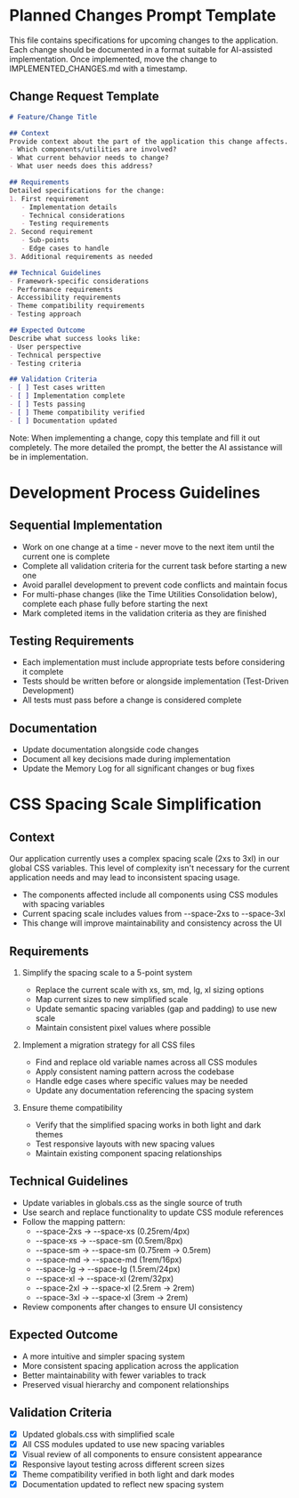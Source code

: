 # Planned Changes Prompt Template
This file contains specifications for upcoming changes to the application. Each change should be documented in a format suitable for AI-assisted implementation. Once implemented, move the change to IMPLEMENTED_CHANGES.md with a timestamp.

## Change Request Template
```markdown
# Feature/Change Title

## Context
Provide context about the part of the application this change affects.
- Which components/utilities are involved?
- What current behavior needs to change?
- What user needs does this address?

## Requirements
Detailed specifications for the change:
1. First requirement
   - Implementation details
   - Technical considerations
   - Testing requirements
2. Second requirement
   - Sub-points
   - Edge cases to handle
3. Additional requirements as needed

## Technical Guidelines
- Framework-specific considerations
- Performance requirements
- Accessibility requirements
- Theme compatibility requirements
- Testing approach

## Expected Outcome
Describe what success looks like:
- User perspective
- Technical perspective
- Testing criteria

## Validation Criteria
- [ ] Test cases written
- [ ] Implementation complete
- [ ] Tests passing
- [ ] Theme compatibility verified
- [ ] Documentation updated
```

Note: When implementing a change, copy this template and fill it out completely. The more detailed the prompt, the better the AI assistance will be in implementation.

# Development Process Guidelines

## Sequential Implementation
- Work on one change at a time - never move to the next item until the current one is complete
- Complete all validation criteria for the current task before starting a new one
- Avoid parallel development to prevent code conflicts and maintain focus
- For multi-phase changes (like the Time Utilities Consolidation below), complete each phase fully before starting the next
- Mark completed items in the validation criteria as they are finished

## Testing Requirements
- Each implementation must include appropriate tests before considering it complete
- Tests should be written before or alongside implementation (Test-Driven Development)
- All tests must pass before a change is considered complete

## Documentation
- Update documentation alongside code changes
- Document all key decisions made during implementation
- Update the Memory Log for all significant changes or bug fixes

# CSS Spacing Scale Simplification

## Context
Our application currently uses a complex spacing scale (2xs to 3xl) in our global CSS variables. This level of complexity isn't necessary for the current application needs and may lead to inconsistent spacing usage.

- The components affected include all components using CSS modules with spacing variables
- Current spacing scale includes values from --space-2xs to --space-3xl
- This change will improve maintainability and consistency across the UI

## Requirements
1. Simplify the spacing scale to a 5-point system
   - Replace the current scale with xs, sm, md, lg, xl sizing options
   - Map current sizes to new simplified scale
   - Update semantic spacing variables (gap and padding) to use new scale
   - Maintain consistent pixel values where possible

2. Implement a migration strategy for all CSS files
   - Find and replace old variable names across all CSS modules
   - Apply consistent naming pattern across the codebase
   - Handle edge cases where specific values may be needed
   - Update any documentation referencing the spacing system

3. Ensure theme compatibility
   - Verify that the simplified spacing works in both light and dark themes
   - Test responsive layouts with new spacing values
   - Maintain existing component spacing relationships

## Technical Guidelines
- Update variables in globals.css as the single source of truth
- Use search and replace functionality to update CSS module references
- Follow the mapping pattern:
  - --space-2xs → --space-xs (0.25rem/4px)
  - --space-xs → --space-sm (0.5rem/8px)
  - --space-sm → --space-sm (0.75rem → 0.5rem)
  - --space-md → --space-md (1rem/16px)
  - --space-lg → --space-lg (1.5rem/24px)
  - --space-xl → --space-xl (2rem/32px)
  - --space-2xl → --space-xl (2.5rem → 2rem)
  - --space-3xl → --space-xl (3rem → 2rem)
- Review components after changes to ensure UI consistency

## Expected Outcome
- A more intuitive and simpler spacing system
- More consistent spacing application across the application
- Better maintainability with fewer variables to track
- Preserved visual hierarchy and component relationships

## Validation Criteria
- [x] Updated globals.css with simplified scale
- [x] All CSS modules updated to use new spacing variables
- [x] Visual review of all components to ensure consistent appearance
- [x] Responsive layout testing across different screen sizes
- [x] Theme compatibility verified in both light and dark modes
- [x] Documentation updated to reflect new spacing system
